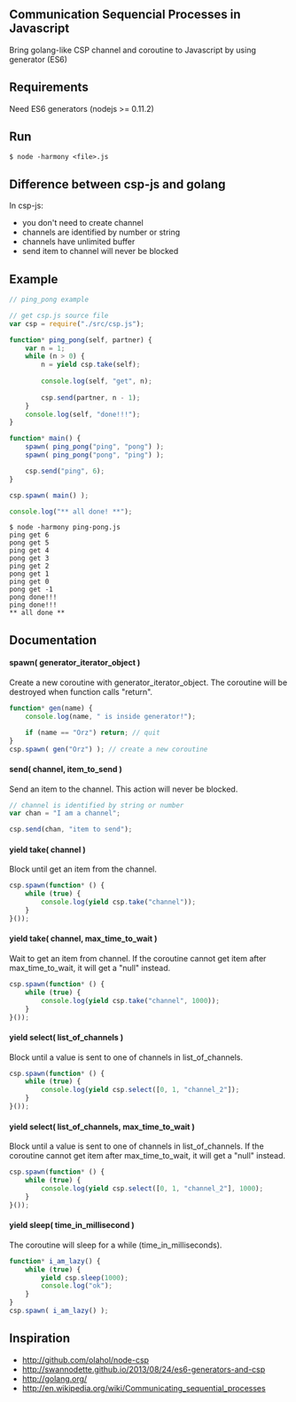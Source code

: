 ## Communication Sequencial Processes in Javascript

Bring golang-like CSP channel and coroutine to Javascript by using generator (ES6)

## Requirements

Need ES6 generators (nodejs >= 0.11.2)

## Run

	$ node -harmony <file>.js

## Difference between csp-js and golang

In csp-js:

* you don't need to create channel
* channels are identified by number or string
* channels have unlimited buffer
* send item to channel will never be blocked 

## Example

```js
// ping_pong example

// get csp.js source file
var csp = require("./src/csp.js");

function* ping_pong(self, partner) {
	var n = 1;
	while (n > 0) {
		n = yield csp.take(self);
		
		console.log(self, "get", n);
		
		csp.send(partner, n - 1);
	}
	console.log(self, "done!!!");
}

function* main() {
	spawn( ping_pong("ping", "pong") );
	spawn( ping_pong("pong", "ping") );

	csp.send("ping", 6);
}

csp.spawn( main() );

console.log("** all done! **");
```

	$ node -harmony ping-pong.js
	ping get 6
	pong get 5
	ping get 4
	pong get 3
	ping get 2
	pong get 1
	ping get 0
	pong get -1
	pong done!!!
	ping done!!!
	** all done **

## Documentation

#### spawn( generator_iterator_object )

Create a new coroutine with generator_iterator_object. The coroutine will be destroyed when function calls "return".

```js
function* gen(name) {
	console.log(name, " is inside generator!");

	if (name == "Orz") return; // quit
}
csp.spawn( gen("Orz") ); // create a new coroutine
```
	
#### send( channel, item_to_send )

Send an item to the channel. This action will never be blocked.

```js
// channel is identified by string or number
var chan = "I am a channel";

csp.send(chan, "item to send");
```

#### yield take( channel )

Block until get an item from the channel.

```js
csp.spawn(function* () {
	while (true) {
		console.log(yield csp.take("channel"));
	}
}());
```

#### yield take( channel, max_time_to_wait )

Wait to get an item from channel. If the coroutine cannot get item after max_time_to_wait, it will get a "null" instead.

```js
csp.spawn(function* () {
	while (true) {
		console.log(yield csp.take("channel", 1000));
	}
}());
```

#### yield select( list_of_channels )

Block until a value is sent to one of channels in list_of_channels.

```js
csp.spawn(function* () {
	while (true) {
		console.log(yield csp.select([0, 1, "channel_2"]);
	}
}());
```
#### yield select( list_of_channels, max_time_to_wait )

Block until a value is sent to one of channels in list_of_channels. If the coroutine cannot get item after max_time_to_wait, it will get a "null" instead.

```js
csp.spawn(function* () {
	while (true) {
		console.log(yield csp.select([0, 1, "channel_2"], 1000);
	}
}());
```

#### yield sleep( time_in_millisecond )

The coroutine will sleep for a while (time_in_milliseconds).

```js
function* i_am_lazy() {
	while (true) {
		yield csp.sleep(1000);
		console.log("ok");
	}
}
csp.spawn( i_am_lazy() );
```

## Inspiration

* http://github.com/olahol/node-csp
* http://swannodette.github.io/2013/08/24/es6-generators-and-csp
* http://golang.org/
* http://en.wikipedia.org/wiki/Communicating_sequential_processes

